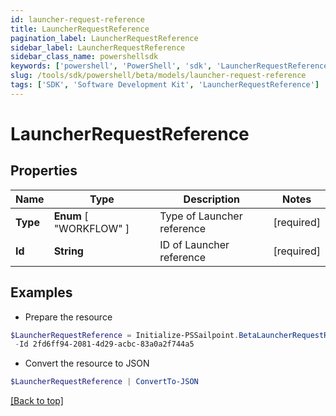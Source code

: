 ```yaml
---
id: launcher-request-reference
title: LauncherRequestReference
pagination_label: LauncherRequestReference
sidebar_label: LauncherRequestReference
sidebar_class_name: powershellsdk
keywords: ['powershell', 'PowerShell', 'sdk', 'LauncherRequestReference'] 
slug: /tools/sdk/powershell/beta/models/launcher-request-reference
tags: ['SDK', 'Software Development Kit', 'LauncherRequestReference']
---
```



# LauncherRequestReference

## Properties

Name | Type | Description | Notes
------------ | ------------- | ------------- | -------------
**Type** |   **Enum** [  "WORKFLOW" ] | Type of Launcher reference | [required]
**Id** |  **String** | ID of Launcher reference | [required]

## Examples

- Prepare the resource
```powershell
$LauncherRequestReference = Initialize-PSSailpoint.BetaLauncherRequestReference  -Type WORKFLOW `
 -Id 2fd6ff94-2081-4d29-acbc-83a0a2f744a5
```

- Convert the resource to JSON
```powershell
$LauncherRequestReference | ConvertTo-JSON
```


[[Back to top]](#) 

